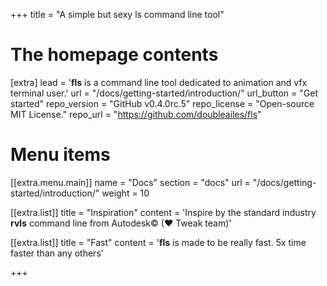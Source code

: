 +++
title = "A simple but sexy ls command line tool"


# The homepage contents
[extra]
lead = '<b>fls</b> is a command line tool dedicated to animation and vfx terminal user.'
url = "/docs/getting-started/introduction/"
url_button = "Get started"
repo_version = "GitHub v0.4.0rc.5"
repo_license = "Open-source MIT License."
repo_url = "https://github.com/doubleailes/fls"

# Menu items
[[extra.menu.main]]
name = "Docs"
section = "docs"
url = "/docs/getting-started/introduction/"
weight = 10

[[extra.list]]
title = "Inspiration"
content = 'Inspire by the standard industry <b>rvls</b> command line from Autodesk© (♥ Tweak team)'

[[extra.list]]
title = "Fast"
content = '<b>fls</b> is made to be really fast. 5x time faster than any others'

+++
